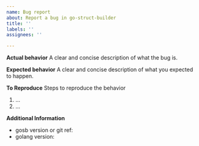 ```yaml
---
name: Bug report
about: Report a bug in go-struct-builder
title: ''
labels: ''
assignees: ''

---
```


**Actual behavior** A clear and concise description of what the bug is.

**Expected behavior** A clear and concise description of what you expected to
happen.

**To Reproduce** Steps to reproduce the behavior

1.  ...
2.  ...

**Additional Information**

-   gosb version or git ref:
-   golang version: